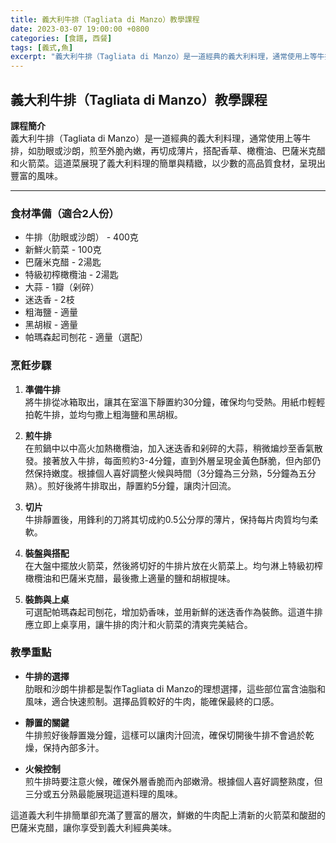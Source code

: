 ```yaml
---
title: 義大利牛排（Tagliata di Manzo）教學課程
date: 2023-03-07 19:00:00 +0800
categories: [食譜, 西餐]
tags: [義式,魚] 
excerpt: "義大利牛排（Tagliata di Manzo）是一道經典的義大利料理，通常使用上等牛排，如肋眼或沙朗，煎至外脆內嫩，再切成薄片，搭配香草、橄欖油、巴薩米克醋和火箭菜。這道菜展現了義大利料理的簡單與精緻，以少數的高品質食材，呈現出豐富的風味"
---
```


## 義大利牛排（Tagliata di Manzo）教學課程

**課程簡介**  
義大利牛排（Tagliata di Manzo）是一道經典的義大利料理，通常使用上等牛排，如肋眼或沙朗，煎至外脆內嫩，再切成薄片，搭配香草、橄欖油、巴薩米克醋和火箭菜。這道菜展現了義大利料理的簡單與精緻，以少數的高品質食材，呈現出豐富的風味。

---

### 食材準備（適合2人份）  
- 牛排（肋眼或沙朗） - 400克  
- 新鮮火箭菜 - 100克  
- 巴薩米克醋 - 2湯匙  
- 特級初榨橄欖油 - 2湯匙  
- 大蒜 - 1瓣（剁碎）  
- 迷迭香 - 2枝  
- 粗海鹽 - 適量  
- 黑胡椒 - 適量  
- 帕瑪森起司刨花 - 適量（選配）

### 烹飪步驟

1. **準備牛排**  
   將牛排從冰箱取出，讓其在室溫下靜置約30分鐘，確保均勻受熱。用紙巾輕輕拍乾牛排，並均勻撒上粗海鹽和黑胡椒。

2. **煎牛排**  
   在煎鍋中以中高火加熱橄欖油，加入迷迭香和剁碎的大蒜，稍微煸炒至香氣散發。接著放入牛排，每面煎約3-4分鐘，直到外層呈現金黃色酥脆，但內部仍然保持嫩度。根據個人喜好調整火候與時間（3分鐘為三分熟，5分鐘為五分熟）。煎好後將牛排取出，靜置約5分鐘，讓肉汁回流。

3. **切片**  
   牛排靜置後，用鋒利的刀將其切成約0.5公分厚的薄片，保持每片肉質均勻柔軟。

4. **裝盤與搭配**  
   在大盤中擺放火箭菜，然後將切好的牛排片放在火箭菜上。均勻淋上特級初榨橄欖油和巴薩米克醋，最後撒上適量的鹽和胡椒提味。

5. **裝飾與上桌**  
   可選配帕瑪森起司刨花，增加奶香味，並用新鮮的迷迭香作為裝飾。這道牛排應立即上桌享用，讓牛排的肉汁和火箭菜的清爽完美結合。

### 教學重點  
- **牛排的選擇**  
  肋眼和沙朗牛排都是製作Tagliata di Manzo的理想選擇，這些部位富含油脂和風味，適合快速煎制。選擇品質較好的牛肉，能確保最終的口感。

- **靜置的關鍵**  
  牛排煎好後靜置幾分鐘，這樣可以讓肉汁回流，確保切開後牛排不會過於乾燥，保持內部多汁。

- **火候控制**  
  煎牛排時要注意火候，確保外層香脆而內部嫩滑。根據個人喜好調整熟度，但三分或五分熟最能展現這道料理的風味。

這道義大利牛排簡單卻充滿了豐富的層次，鮮嫩的牛肉配上清新的火箭菜和酸甜的巴薩米克醋，讓你享受到義大利經典美味。
